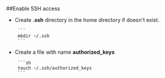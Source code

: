 ##Enable SSH access

* Create **.ssh** directory in the home directory if doesn't exist.

       ```
       mkdir ~/.ssh
       ```
* Create a file with name **authorized\_keys**

       ```sh
       touch ~/.ssh/authorized_keys
       ```
